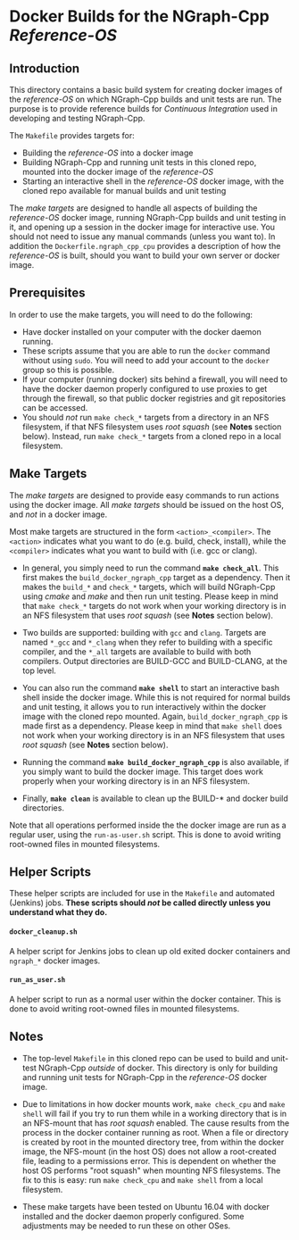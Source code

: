 # Docker Builds for the NGraph-Cpp _Reference-OS_

## Introduction

This directory contains a basic build system for creating docker images of the _reference-OS_ on which NGraph-Cpp builds and unit tests are run.  The purpose is to provide reference builds for _Continuous Integration_ used in developing and testing NGraph-Cpp.

The `Makefile` provides targets for:

* Building the _reference-OS_ into a docker image
* Building NGraph-Cpp and running unit tests in this cloned repo, mounted into the docker image of the _reference-OS_
* Starting an interactive shell in the _reference-OS_ docker image, with the cloned repo available for manual builds and unit testing

The _make targets_ are designed to handle all aspects of building the _reference-OS_ docker image, running NGraph-Cpp builds and unit testing in it, and opening up a session in the docker image for interactive use.  You should not need to issue any manual commands (unless you want to).  In addition the `Dockerfile.ngraph_cpp_cpu` provides a description of how the _reference-OS_ is built, should you want to build your own server or docker image.

## Prerequisites

In order to use the make targets, you will need to do the following:

* Have docker installed on your computer with the docker daemon running.
* These scripts assume that you are able to run the `docker` command without using `sudo`.  You will need to add your account to the `docker` group so this is possible.
* If your computer (running docker) sits behind a firewall, you will need to have the docker daemon properly configured to use proxies to get through the firewall, so that public docker registries and git repositories can be accessed.
* You should _not_ run `make check_*` targets from a directory in an NFS filesystem, if that NFS filesystem uses _root squash_ (see **Notes** section below).  Instead, run `make check_*` targets from a cloned repo in a local filesystem.

## Make Targets

The _make targets_ are designed to provide easy commands to run actions using the docker image.  All _make targets_ should be issued on the host OS, and _not_ in a docker image.

Most make targets are structured in the form `<action>_<compiler>`.  The `<action>` indicates what you want to do (e.g. build, check, install), while the `<compiler>` indicates what you want to build with (i.e. gcc or clang).

* In general, you simply need to run the command **`make check_all`**.  This first makes the `build_docker_ngraph_cpp` target as a dependency.  Then it makes the `build_*` and `check_*` targets, which will build NGraph-Cpp using _cmake_ and _make_ and then run unit testing.  Please keep in mind that `make check_*` targets do not work when your working directory is in an NFS filesystem that uses _root squash_ (see **Notes** section below).

* Two builds are supported: building with `gcc` and `clang`.  Targets are named `*_gcc` and `*_clang` when they refer to building with a specific compiler, and the `*_all` targets are available to build with both compilers.  Output directories are BUILD-GCC and BUILD-CLANG, at the top level.

* You can also run the command **`make shell`** to start an interactive bash shell inside the docker image.  While this is not required for normal builds and unit testing, it allows you to run interactively within the docker image with the cloned repo mounted.  Again, `build_docker_ngraph_cpp` is made first as a dependency.  Please keep in mind that `make shell` does not work when your working directory is in an NFS filesystem that uses _root squash_ (see **Notes** section below).

* Running the command **`make build_docker_ngraph_cpp`** is also available, if you simply want to build the docker image.  This target does work properly when your working directory is in an NFS filesystem.

* Finally, **`make clean`** is available to clean up the BUILD-* and docker build directories.

Note that all operations performed inside the the docker image are run as a regular user, using the `run-as-user.sh` script.  This is done to avoid writing root-owned files in mounted filesystems.

## Helper Scripts

These helper scripts are included for use in the `Makefile` and automated (Jenkins) jobs.  **These scripts should _not_ be called directly unless you understand what they do.**

#### `docker_cleanup.sh`

A helper script for Jenkins jobs to clean up old exited docker containers and `ngraph_*` docker images.

#### `run_as_user.sh`

A helper script to run as a normal user within the docker container.  This is done to avoid writing root-owned files in mounted filesystems.

## Notes

* The top-level `Makefile` in this cloned repo can be used to build and unit-test NGraph-Cpp _outside_ of docker.  This directory is only for building and running unit tests for NGraph-Cpp in the _reference-OS_ docker image.

* Due to limitations in how docker mounts work, `make check_cpu` and `make shell` will fail if you try to run them while in a working directory that is in an NFS-mount that has _root squash_ enabled.  The cause results from the process in the docker container running as root.  When a file or directory is created by root in the mounted directory tree, from within the docker image, the NFS-mount (in the host OS) does not allow a root-created file, leading to a permissions error.  This is dependent on whether the host OS performs "root squash" when mounting NFS filesystems.  The fix to this is easy: run `make check_cpu` and `make shell` from a local filesystem.

* These make targets have been tested on Ubuntu 16.04 with docker installed and the docker daemon properly configured.  Some adjustments may be needed to run these on other OSes.
